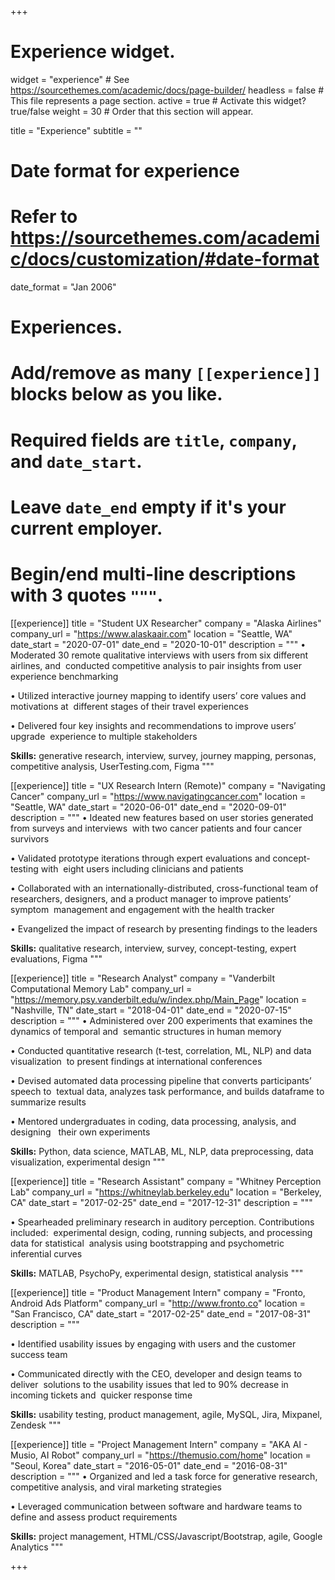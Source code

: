 +++
# Experience widget.
widget = "experience"  # See https://sourcethemes.com/academic/docs/page-builder/
headless = false  # This file represents a page section.
active = true  # Activate this widget? true/false
weight = 30  # Order that this section will appear.

title = "Experience"
subtitle = ""

# Date format for experience
#   Refer to https://sourcethemes.com/academic/docs/customization/#date-format
date_format = "Jan 2006"

# Experiences.
#   Add/remove as many `[[experience]]` blocks below as you like.
#   Required fields are `title`, `company`, and `date_start`.
#   Leave `date_end` empty if it's your current employer.
#   Begin/end multi-line descriptions with 3 quotes `"""`.

[[experience]]
  title = "Student UX Researcher"
  company = "Alaska Airlines"
  company_url = "https://www.alaskaair.com"
  location = "Seattle, WA"
  date_start = "2020-07-01"
  date_end = "2020-10-01"
  description = """
  • Moderated 30 remote qualitative interviews with users from six different airlines, and 
  conducted competitive analysis to pair insights from user experience benchmarking

 • Utilized interactive journey mapping to identify users’ core values and motivations at 
 different stages of their travel experiences

 • Delivered four key insights and recommendations to improve users’ upgrade 
 experience to multiple stakeholders

  **Skills:** generative research, interview, survey, journey mapping, personas, competitive analysis, UserTesting.com, Figma
  """

[[experience]]
  title = "UX Research Intern (Remote)"
  company = "Navigating Cancer"
  company_url = "https://www.navigatingcancer.com"
  location = "Seattle, WA"
  date_start = "2020-06-01"
  date_end = "2020-09-01"
  description = """
  • Ideated new features based on user stories generated from surveys and interviews 
with two cancer patients and four cancer survivors

  • Validated prototype iterations through expert evaluations and concept-testing with 
eight users including clinicians and patients

  • Collaborated with an internationally-distributed, cross-functional team of 
researchers, designers, and a product manager to improve patients’ symptom 
management and engagement with the health tracker

  • Evangelized the impact of research by presenting findings to the leaders

  **Skills:** qualitative research, interview, survey, concept-testing, expert evaluations, Figma
  """

[[experience]]
  title = "Research Analyst"
  company = "Vanderbilt Computational Memory Lab"
  company_url = "https://memory.psy.vanderbilt.edu/w/index.php/Main_Page"
  location = "Nashville, TN"
  date_start = "2018-04-01"
  date_end = "2020-07-15"
  description = """
  • Administered over 200 experiments that examines the dynamics of temporal and 
semantic structures in human memory

  • Conducted quantitative research (t-test, correlation, ML, NLP) and data visualization 
to present findings at international conferences

  • Devised automated data processing pipeline that converts participants’ speech to 
textual data, analyzes task performance, and builds dataframe to summarize results

 • Mentored undergraduates in coding, data processing, analysis, and designing   
their own experiments

  **Skills:** Python, data science, MATLAB, ML, NLP, data preprocessing, data visualization, experimental design
  """

[[experience]]
  title = "Research Assistant"
  company = "Whitney Perception Lab"
  company_url = "https://whitneylab.berkeley.edu"
  location = "Berkeley, CA"
  date_start = "2017-02-25"
  date_end = "2017-12-31"
  description = """

  • Spearheaded preliminary research in auditory perception. Contributions included: 
experimental design, coding, running subjects, and processing data for statistical  analysis using bootstrapping and psychometric inferential curves

  **Skills:** MATLAB, PsychoPy, experimental design, statistical analysis
  """


[[experience]]
  title = "Product Management Intern"
  company = "Fronto, Android Ads Platform"
  company_url = "http://www.fronto.co"
  location = "San Francisco, CA"
  date_start = "2017-02-25"
  date_end = "2017-08-31"
  description = """

  • Identified usability issues by engaging with users and the customer success team

  • Communicated directly with the CEO, developer and design teams to deliver 
  solutions to the usability issues that led to 90% decrease in incoming tickets and  quicker response time

  **Skills:** usability testing, product management, agile, MySQL, Jira, Mixpanel, Zendesk
  """


[[experience]]
  title = "Project Management Intern"
  company = "AKA AI - Musio, AI Robot"
  company_url = "https://themusio.com/home"
  location = "Seoul, Korea"
  date_start = "2016-05-01"
  date_end = "2016-08-31"
  description = """
  • Organized and led a task force for generative research, competitive analysis, and viral marketing strategies

  • Leveraged communication between software and hardware teams to define and assess product requirements

  **Skills:** project management, HTML/CSS/Javascript/Bootstrap, agile, Google Analytics
  """

+++
